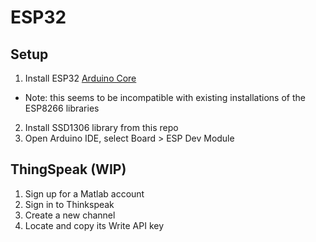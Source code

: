 # ESP32

## Setup
1. Install ESP32 [Arduino Core](https://github.com/espressif/arduino-esp32/blob/master/docs/arduino-ide/mac.md)
*  Note: this seems to be incompatible with existing installations of the ESP8266 libraries
2. Install SSD1306 library from this repo
3. Open Arduino IDE, select Board > ESP Dev Module

## ThingSpeak (WIP)

1. Sign up for a Matlab account
2. Sign in to Thinkspeak
3. Create a new channel
3. Locate and copy its Write API key
